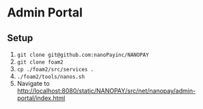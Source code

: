# Admin Portal
## Setup
1. `git clone git@github.com:nanoPayinc/NANOPAY` 
2. `git clone foam2`
3. `cp ./foam2/src/services .`
4. `./foam2/tools/nanos.sh`
5. Navigate to [http://localhost:8080/static/NANOPAY/src/net/nanopay/admin-portal/index.html](http://localhost:8080/static/NANOPAY/src/net/nanopay/admin-portal/index.html)
